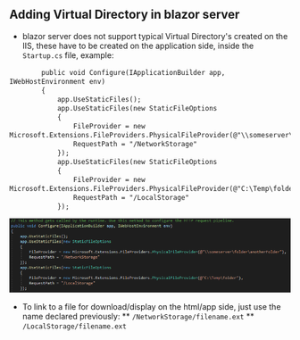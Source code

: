 ## Adding Virtual Directory in blazor server

* blazor server does not support typical Virtual Directory's created on the IIS, these have to be created on the application side, inside the `Startup.cs` file, example:
```        // This method gets called by the runtime. Use this method to configure the HTTP request pipeline.
        public void Configure(IApplicationBuilder app, IWebHostEnvironment env)
        {
            app.UseStaticFiles();
            app.UseStaticFiles(new StaticFileOptions
            {
                FileProvider = new Microsoft.Extensions.FileProviders.PhysicalFileProvider(@"\\someserver\folder\anotherFolder"),
                RequestPath = "/NetworkStorage"
            });
            app.UseStaticFiles(new StaticFileOptions
            {
                FileProvider = new Microsoft.Extensions.FileProviders.PhysicalFileProvider(@"C:\Temp\folder"),
                RequestPath = "/LocalStorage"
            });
```

![1.png](1.png)

* To link to a file for download/display on the html/app side, just use the name declared previously:
** `/NetworkStorage/filename.ext`
** `/LocalStorage/filename.ext`
